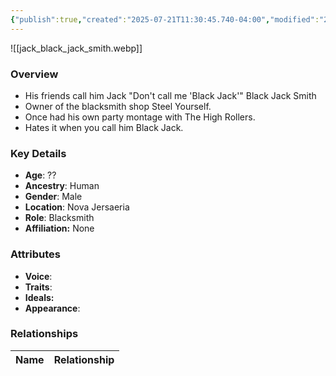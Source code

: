```yaml
---
{"publish":true,"created":"2025-07-21T11:30:45.740-04:00","modified":"2025-07-27T17:21:11.305-04:00","published":"2025-07-27T17:21:11.305-04:00","cssclasses":"","Age":"??","Ancestry":"Human","Gender":"Male","Location":["Nova Jersaeria"],"Role":["Blacksmith"],"Affiliation":["None"],"Appearances":["[[00 -The High Rollers Campaign-]]"]}
---
```



![[jack_black_jack_smith.webp]]

### Overview
- His friends call him Jack "Don't call me 'Black Jack'" Black Jack Smith
- Owner of the blacksmith shop Steel Yourself.
- Once had his own party montage with The High Rollers.
- Hates it when you call him Black Jack.

### Key Details
- **Age**: ??
- **Ancestry**: Human
- **Gender**: Male
- **Location**: Nova Jersaeria
- **Role**: Blacksmith
- **Affiliation:** None

### Attributes
- **Voice**: 
- **Traits**: 
- **Ideals:** 
- **Appearance**:

### Relationships

| Name  | Relationship |
| ----- | ------------ |
